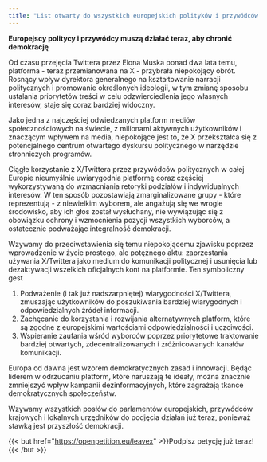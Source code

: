 ```yaml
---
title: "List otwarty do wszystkich europejskich polityków i przywódców o porzucenie X/Twittera"
---
```


**Europejscy politycy i przywódcy muszą działać teraz, aby chronić demokrację**

Od czasu przejęcia Twittera przez Elona Muska ponad dwa lata temu, platforma - teraz przemianowana na X - przybrała niepokojący obrót. Rosnący wpływ dyrektora generalnego na kształtowanie narracji politycznych i promowanie określonych ideologii, w tym zmianę sposobu ustalania priorytetów treści w celu odzwierciedlenia jego własnych interesów, staje się coraz bardziej widoczny.

Jako jedna z najczęściej odwiedzanych platform mediów społecznościowych na świecie, z milionami aktywnych użytkowników i znaczącym wpływem na media, niepokojące jest to, że X przekształca się z potencjalnego centrum otwartego dyskursu politycznego w narzędzie stronniczych programów.

Ciągłe korzystanie z X/Twittera przez przywódców politycznych w całej Europie nieumyślnie uwiarygodnia platformę coraz częściej wykorzystywaną do wzmacniania retoryki podziałów i indywidualnych interesów. W ten sposób pozostawiają zmarginalizowane grupy - które reprezentują - z niewielkim wyborem, ale angażują się we wrogie środowisko, aby ich głos został wysłuchany, nie wywiązując się z obowiązku ochrony i wzmocnienia pozycji wszystkich wyborców, a ostatecznie podważając integralność demokracji.

Wzywamy do przeciwstawienia się temu niepokojącemu zjawisku poprzez wprowadzenie w życie prostego, ale potężnego aktu: zaprzestania używania X/Twittera jako medium do komunikacji politycznej i usunięcia lub dezaktywacji wszelkich oficjalnych kont na platformie. Ten symboliczny gest

1. Podważenie (i tak już nadszarpniętej) wiarygodności X/Twittera, zmuszając użytkowników do poszukiwania bardziej wiarygodnych i odpowiedzialnych źródeł informacji.
1. Zachęcanie do korzystania i rozwijania alternatywnych platform, które są zgodne z europejskimi wartościami odpowiedzialności i uczciwości.
1. Wspieranie zaufania wśród wyborców poprzez priorytetowe traktowanie bardziej otwartych, zdecentralizowanych i zróżnicowanych kanałów komunikacji.

Europa od dawna jest wzorem demokratycznych zasad i innowacji. Będąc liderem w odrzucaniu platform, które naruszają te ideały, można znacznie zmniejszyć wpływ kampanii dezinformacyjnych, które zagrażają tkance demokratycznych społeczeństw.

Wzywamy wszystkich posłów do parlamentów europejskich, przywódców krajowych i lokalnych urzędników do podjęcia działań już teraz, ponieważ stawką jest przyszłość demokracji.

{{< but href="https://openpetition.eu/leavex" >}}Podpisz petycję już teraz!{{< /but >}}
